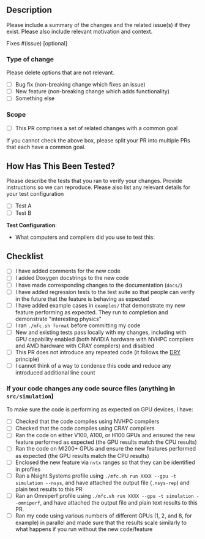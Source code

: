 ## Description

Please include a summary of the changes and the related issue(s) if they exist.
Please also include relevant motivation and context.

Fixes #(issue) [optional]

### Type of change

Please delete options that are not relevant.

- [ ] Bug fix (non-breaking change which fixes an issue)
- [ ] New feature (non-breaking change which adds functionality)
- [ ] Something else

### Scope

- [ ] This PR comprises a set of related changes with a common goal

If you cannot check the above box, please split your PR into multiple PRs that each have a common goal.

## How Has This Been Tested?

Please describe the tests that you ran to verify your changes. 
Provide instructions so we can reproduce. 
Please also list any relevant details for your test configuration

- [ ] Test A
- [ ] Test B

**Test Configuration**:

* What computers and compilers did you use to test this:

## Checklist

- [ ] I have added comments for the new code
- [ ] I added Doxygen docstrings to the new code
- [ ] I have made corresponding changes to the documentation (`docs/`)
- [ ] I have added regression tests to the test suite so that people can verify in the future that the feature is behaving as expected
- [ ] I have added example cases in `examples/` that demonstrate my new feature performing as expected.
They run to completion and demonstrate "interesting physics"
- [ ] I ran `./mfc.sh format` before committing my code
- [ ] New and existing tests pass locally with my changes, including with GPU capability enabled (both NVIDIA hardware with NVHPC compilers and AMD hardware with CRAY compilers) and disabled
- [ ] This PR does not introduce any repeated code (it follows the [DRY](https://en.wikipedia.org/wiki/Don%27t_repeat_yourself) principle)
- [ ] I cannot think of a way to condense this code and reduce any introduced additional line count

### If your code changes any code source files (anything in `src/simulation`)

To make sure the code is performing as expected on GPU devices, I have:
- [ ] Checked that the code compiles using NVHPC compilers
- [ ] Checked that the code compiles using CRAY compilers
- [ ] Ran the code on either V100, A100, or H100 GPUs and ensured the new feature performed as expected (the GPU results match the CPU results)
- [ ] Ran the code on MI200+ GPUs and ensure the new features performed as expected (the GPU results match the CPU results)
- [ ] Enclosed the new feature via `nvtx` ranges so that they can be identified in profiles
- [ ] Ran a Nsight Systems profile using `./mfc.sh run XXXX --gpu -t simulation --nsys`, and have attached the output file (`.nsys-rep`) and plain text results to this PR
- [ ] Ran an Omniperf profile using `./mfc.sh run XXXX --gpu -t simulation --omniperf`, and have attached the output file and plain text results to this PR.
- [ ] Ran my code using various numbers of different GPUs (1, 2, and 8, for example) in parallel and made sure that the results scale similarly to what happens if you run without the new code/feature
